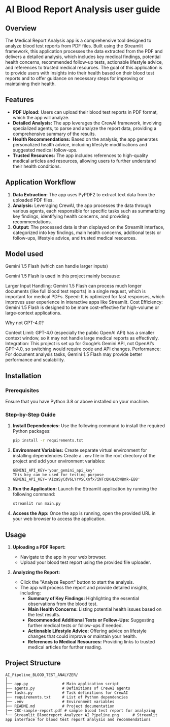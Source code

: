 #  AI Blood Report Analysis user guide 

## Overview

The Medical Report Analysis app is a comprehensive tool designed to analyze blood test reports from PDF files. Built using the Streamlit framework, this application processes the data extracted from the PDF and delivers a detailed analysis, which includes key medical findings, potential health concerns, recommended follow-up tests, actionable lifestyle advice, and references to trusted medical resources. The goal of this application is to provide users with insights into their health based on their blood test reports and to offer guidance on necessary steps for improving or maintaining their health.

## Features

- **PDF Upload:** Users can upload their blood test reports in PDF format, which the app will analyze.
- **Detailed Analysis:** The app leverages the CrewAI framework, involving specialized agents, to parse and analyze the report data, providing a comprehensive summary of the results.
- **Health Recommendations:** Based on the analysis, the app generates personalized health advice, including lifestyle modifications and suggested medical follow-ups.
- **Trusted Resources:** The app includes references to high-quality medical articles and resources, allowing users to further understand their health conditions.

## Application Workflow

1. **Data Extraction:** The app uses PyPDF2 to extract text data from the uploaded PDF files.
2. **Analysis:** Leveraging CrewAI, the app processes the data through various agents, each responsible for specific tasks such as summarizing key findings, identifying health concerns, and providing recommendations.
3. **Output:** The processed data is then displayed on the Streamlit interface, categorized into key findings, main health concerns, additional tests or follow-ups, lifestyle advice, and trusted medical resources.
## Model used 
Gemini 1.5 Flash (which can handle larger inputs)

Gemini 1.5 Flash is used in this project mainly because:

Larger Input Handling: Gemini 1.5 Flash can process much longer documents (like full blood test reports) in a single request, which is important for medical PDFs.
Speed: It is optimized for fast responses, which improves user experience in interactive apps like Streamlit.
Cost Efficiency: Gemini 1.5 Flash is designed to be more cost-effective for high-volume or large-context applications.

Why not GPT-4.0?

Context Limit: GPT-4.0 (especially the public OpenAI API) has a smaller context window, so it may not handle large medical reports as effectively.
Integration: This project is set up for Google’s Gemini API, not OpenAI’s GPT-4.0, so switching would require code and API changes.
Performance: For document analysis tasks, Gemini 1.5 Flash may provide better performance and scalability.
## Installation

### Prerequisites

Ensure that you have Python 3.8 or above installed on your machine.

### Step-by-Step Guide

   
1. **Install Dependencies:**
   Use the following command to install the required Python packages:
   ```bash
   pip install -r requirements.txt
   ```

2. **Environment Variables:**
   Create separate virtual environment for installing dependencies
   Create a `.env` file in the root directory of the project and add your environment variables:
   ```plaintext
   GEMINI_API_KEY='your_gemini_api_key' 
   This key can be used for testing purpose GEMINI_API_KEY='AIzaSyCdV6LYrVSCXnfx7iNTcQKHL6bWBmk-EB8'
   ```

3. **Run the Application:**
   Launch the Streamlit application by running the following command:
   ```bash
   streamlit run main.py
   ```

4. **Access the App:**
   Once the app is running, open the provided URL in your web browser to access the application.

## Usage

1. **Uploading a PDF Report:**
   - Navigate to the app in your web browser.
   - Upload your blood test report using the provided file uploader.
   
2. **Analyzing the Report:**
   - Click the "Analyze Report" button to start the analysis.
   - The app will process the report and provide detailed insights, including:
     - **Summary of Key Findings:** Highlighting the essential observations from the blood test.
     - **Main Health Concerns:** Listing potential health issues based on the test results.
     - **Recommended Additional Tests or Follow-Ups:** Suggesting further medical tests or follow-ups if needed.
     - **Actionable Lifestyle Advice:** Offering advice on lifestyle changes that could improve or maintain your health.
     - **References to Medical Resources:** Providing links to trusted medical articles for further reading.

## Project Structure

```
AI_Pipeline_BLOOD_TEST_ANALYZER/
│
├── app.py               # Main application script
├── agents.py            # Definitions of CrewAI agents
├── tasks.py             # Task definitions for CrewAI
├── requirements.txt     # List of Python dependencies
├── .env                 # Environment variables
├── README.md            # Project documentation
|── CBC-sample-report.pdf # sample blood test report for analyzing 
└── Streamlit_Bloodreport_Analyzer_AI_Pipeline.png      # Streamlit app interface for blood test report analysis and recommendations
```


